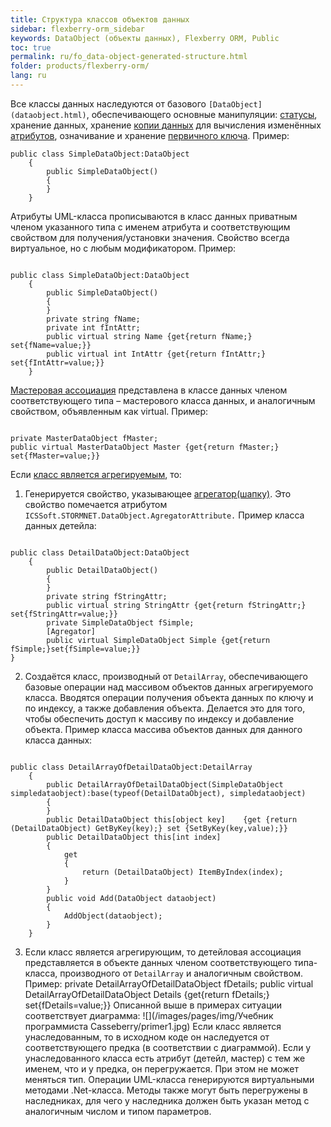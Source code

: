 ```yaml
---
title: Структура классов объектов данных
sidebar: flexberry-orm_sidebar
keywords: DataObject (объекты данных), Flexberry ORM, Public
toc: true
permalink: ru/fo_data-object-generated-structure.html
folder: products/flexberry-orm/
lang: ru
---
```


Все классы данных наследуются от базового `[DataObject](dataobject.html)`, обеспечивающего основные манипуляции: [статусы](object-status-and-loading-state.html), хранение данных, хранение [копии данных](data-object-copy.html) для вычисления изменённых [атрибутов](attributes-class-data.html), означивание и хранение [первичного ключа](primary-keys-objects.html).
Пример:
```
public class SimpleDataObject:DataObject 
	{
		public SimpleDataObject()
		{
		}
	}
```
Атрибуты UML-класса прописываются в класс данных приватным членом указанного типа с именем атрибута и соответствующим свойством для получения/установки значения. Свойство всегда виртуальное, но с любым модификатором.
Пример:
```

public class SimpleDataObject:DataObject 
	{
		public SimpleDataObject()
		{
		}
		private string fName;
		private int fIntAttr;
		public virtual string Name {get{return fName;} set{fName=value;}}		
		public virtual int IntAttr {get{return fIntAttr;} set{fIntAttr=value;}}
	}
```
[Мастеровая ассоциация](master--association.html) представлена в классе данных членом соответствующего типа – мастерового класса данных, и аналогичным свойством, объявленным как virtual.
Пример:
```

private MasterDataObject fMaster;
public virtual MasterDataObject Master {get{return fMaster;} set{fMaster=value;}}
```
Если [класс является агрегируемым](detail-associations-and-their-properties.html), то:

1. Генерируется свойство, указывающее [агрегатор(шапку)](key-concepts-flexberry-designer.html). Это свойство помечается атрибутом `ICSSoft.STORMNET.DataObject.AgregatorAttribute.`
Пример класса данных детейла:
```

public class DetailDataObject:DataObject
	{
		public DetailDataObject()
		{
		}
		private string fStringAttr;
		public virtual string StringAttr {get{return fStringAttr;} set{fStringAttr=value;}}
		private SimpleDataObject fSimple;
		[Agregator]
		public virtual SimpleDataObject Simple {get{return fSimple;}set{fSimple=value;}}
}
```
2. Создаётся класс, производный от `DetailArray`, обеспечивающего базовые операции над массивом объектов данных агрегируемого класса. Вводятся операции получения объекта данных по ключу и по индексу, а также добавления объекта. Делается это для того, чтобы обеспечить доступ к массиву по индексу и добавление объекта.
Пример класса массива объектов данных для данного класса данных:
```

public class DetailArrayOfDetailDataObject:DetailArray 
	{
		public DetailArrayOfDetailDataObject(SimpleDataObject simpledataobject):base(typeof(DetailDataObject), simpledataobject)
		{
		}
		public DetailDataObject this[object key]	{get {return (DetailDataObject) GetByKey(key);} set {SetByKey(key,value);}}
		public DetailDataObject this[int index]
		{
			get 
			{
				return (DetailDataObject) ItemByIndex(index);
			}
		}
		public void Add(DataObject dataobject)
		{
			AddObject(dataobject);
		}	
	}
```
3. Если класс является агрегирующим, то детейловая ассоциация представляется в объекте данных членом соответствующего типа-класса, производного от `DetailArray` и аналогичным свойством.
Пример:
private DetailArrayOfDetailDataObject fDetails;
public virtual DetailArrayOfDetailDataObject Details {get{return fDetails;} set{fDetails=value;}}
Описанной выше в примерах ситуации соответствует диаграмма:
![](/images/pages/img/Учебник программиста Casseberry/primer1.jpg)
Если класс является унаследованным, то в исходном коде он наследуется от соответствующего предка (в соответствии с диаграммой).
Если у унаследованного класса есть атрибут (детейл, мастер) с тем же именем, что и у предка, он перегружается. При этом не может меняться тип.
Операции UML-класса генерируются виртуальными методами .Net-класса. Методы также могут быть перегружены в наследниках, для чего у наследника должен быть указан метод с аналогичным числом и типом параметров.

